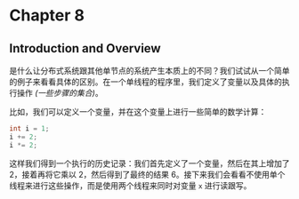 # Chapter 8

## Introduction and Overview

是什么让分布式系统跟其他单节点的系统产生本质上的不同？我们试试从一个简单的例子来看看具体的区别。在一个单线程的程序里，我们定义了变量以及具体的执行操作 *(一些步骤的集合)*。

比如，我们可以定义一个变量，并在这个变量上进行一些简单的数学计算：

```c
int i = 1;
i += 2;
i *= 2;
```

这样我们得到一个执行的历史记录：我们首先定义了一个变量，然后在其上增加了 2，接着再将它乘以 2，然后得到了最终的结果 6。接下来我们会看看不使用单个线程来进行这些操作，而是使用两个线程来同时对变量 `x` 进行读跟写。